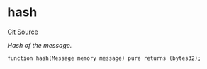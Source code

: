 # hash
[Git Source](https://github.com/darwinia-network/ORMP/blob/4f7e50a941e561ca86840d800b02ebd892a72255/src/Common.sol)

*Hash of the message.*


```solidity
function hash(Message memory message) pure returns (bytes32);
```

